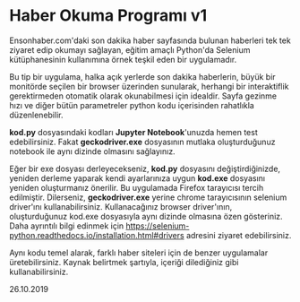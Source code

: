 # Haber Okuma Programı v1
Ensonhaber.com'daki son dakika haber sayfasında bulunan haberleri tek tek ziyaret edip okumayı sağlayan, eğitim amaçlı Python'da Selenium kütüphanesinin kullanımına örnek teşkil eden bir uygulamadır.

Bu tip bir uygulama, halka açık yerlerde son dakika haberlerin, büyük bir monitörde seçilen bir browser üzerinden sunularak, herhangi bir interaktiflik gerektirmeden otomatik olarak okunabilmesi için idealdir. Sayfa gezinme hızı ve diğer bütün parametreler python kodu içerisinden rahatlıkla düzenlenebilir.

**kod.py** dosyasındaki kodları **Jupyter Notebook**'unuzda hemen test edebilirsiniz. Fakat **geckodriver.exe** dosyasının mutlaka oluşturduğunuz notebook ile aynı dizinde olmasını sağlayınız.

Eğer bir exe dosyası derleyecekseniz, **kod.py** dosyasını değiştirdiğinizde, yeniden derleme yaparak kendi ayarlarınıza uygun **kod.exe** dosyasını yeniden oluşturmanız önerilir. Bu uygulamada Firefox tarayıcısı tercih edilmiştir. Dilerseniz, **geckodriver.exe** yerine chrome tarayıcısının selenium driver'ını kullanabilirsiniz. Kullanacağınız browser driver'ının, oluşturduğunuz kod.exe dosyasıyla aynı dizinde olmasına özen gösteriniz. Daha ayrıntılı bilgi edinmek için https://selenium-python.readthedocs.io/installation.html#drivers adresini ziyaret edebilirsiniz.

Aynı kodu temel alarak, farklı haber siteleri için de benzer uygulamalar üretebilirsiniz. Kaynak belirtmek şartıyla, içeriği dilediğiniz gibi kullanabilirsiniz.

26.10.2019
